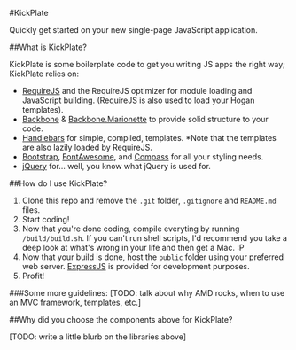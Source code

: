 #KickPlate

Quickly get started on your new single-page JavaScript application.

##What is KickPlate?

KickPlate is some boilerplate code to get you writing JS apps the right way; KickPlate relies on:

* [RequireJS](http://requirejs.org/) and the RequireJS optimizer for module loading and JavaScript building.
  (RequireJS is also used to load your Hogan templates).
* [Backbone](http://documentcloud.github.com/backbone/) & [Backbone.Marionette](https://github.com/derickbailey/backbone.marionette/)
  to provide solid structure to your code.
* [Handlebars](http://handlebarsjs.com/) for simple, compiled, templates.
    *Note that the templates are also lazily loaded by RequireJS.
* [Bootstrap](http://twitter.github.com/bootstrap/), [FontAwesome](http://fortawesome.github.com/Font-Awesome/), 
  and [Compass](http://compass-style.org/) for all your styling needs.
* [jQuery](http://jquery.com/) for... well, you know what jQuery is used for.

##How do I use KickPlate?

1. Clone this repo and remove the `.git` folder, `.gitignore` and `README.md` files.
2. Start coding!
3. Now that you're done coding, compile everyting by running `/build/build.sh`. If you can't run shell scripts, I'd recommend
you take a deep look at what's wrong in your life and then get a Mac. :P
4. Now that your build is done, host the `public` folder using your preferred web server.
[ExpressJS](http://expressjs.com/) is provided for development purposes.
5. Profit!

###Some more guidelines:
[TODO: talk about why AMD rocks, when to use an MVC framework, templates, etc.]

##Why did you choose the components above for KickPlate?

[TODO: write a little blurb on the libraries above]

